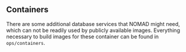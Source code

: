 ## Containers

There are some additional database services that NOMAD might need, which can not be
readily used by publicly available images. Everything necessary to build images for these
container can be found in `ops/containers`.